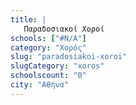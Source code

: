 ```yaml
---
title: |
   Παραδοσιακοί Χοροί
schools: ["#N/A"]
category: "Χορός"
slug: "paradosiakoi-xoroi"
slugCategory: "xoros"
schoolscount: "0"
city: "Αθήνα"
---
```


